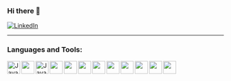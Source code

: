 ### Hi there 👋

[![LinkedIn](https://img.shields.io/badge/LinkedIn-0077B5?style=for-the-badge&logo=linkedin&logoColor=white)](https://www.linkedin.com/in/raidencio/)

---

### Languages and Tools:
<img alt="Java" align="left" width="30px" src="https://cdn.jsdelivr.net/gh/devicons/devicon/icons/java/java-original.svg"/>
<img alt"MySQL" align="left" width="30px" src="https://cdn.jsdelivr.net/gh/devicons/devicon/icons/mysql/mysql-original.svg"/>
<img alt="JavaScript" align="left" width="30px" src="https://cdn.jsdelivr.net/gh/devicons/devicon/icons/javascript/javascript-original.svg"/>          
<img alt"HTML5" align="left" width="30px" src="https://cdn.jsdelivr.net/gh/devicons/devicon/icons/html5/html5-original.svg"/>
<img alt"CSS3" align="left" width="30px" src="https://cdn.jsdelivr.net/gh/devicons/devicon/icons/css3/css3-original.svg"/>
<img alt"MongoDB" align="left" width="30px" src="https://cdn.jsdelivr.net/gh/devicons/devicon/icons/mongodb/mongodb-original.svg"/>
<img alt"Express" align="left" width="30px" src="https://cdn.jsdelivr.net/gh/devicons/devicon/icons/express/express-original.svg"/>
<img alt"Node.js" align="left" width="30px" src="https://cdn.jsdelivr.net/gh/devicons/devicon/icons/nodejs/nodejs-original.svg"/> 
<img alt"Git" align="left" width="30px" src="https://cdn.jsdelivr.net/gh/devicons/devicon/icons/git/git-original.svg"/>
<img alt"GitHub" align="left" width="30px" src="https://cdn.jsdelivr.net/gh/devicons/devicon/icons/github/github-original.svg"/>
<img alt"JetBrains" align="left" width="30px" src="https://cdn.jsdelivr.net/gh/devicons/devicon/icons/jetbrains/jetbrains-original.svg"/>  
<img alt"VisualStudio" align="left" width="30px" src="https://cdn.jsdelivr.net/gh/devicons/devicon/icons/vscode/vscode-original.svg"/>
          
<!--
**alvinidencio/alvinidencio** is a ✨ _special_ ✨ repository because its `README.md` (this file) appears on your GitHub profile.

Here are some ideas to get you started:

- 🔭 I’m currently working on ...
- 🌱 I’m currently learning ...
- 👯 I’m looking to collaborate on ...
- 🤔 I’m looking for help with ...
- 💬 Ask me about ...
- 📫 How to reach me: ...
- 😄 Pronouns: ...
- ⚡ Fun fact: ...
-->
